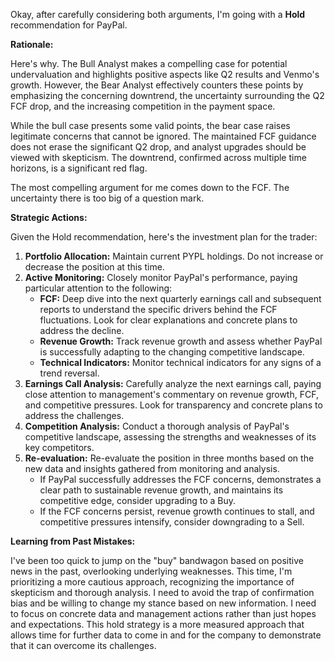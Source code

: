 Okay, after carefully considering both arguments, I'm going with a **Hold** recommendation for PayPal.

**Rationale:**

Here's why. The Bull Analyst makes a compelling case for potential undervaluation and highlights positive aspects like Q2 results and Venmo's growth. However, the Bear Analyst effectively counters these points by emphasizing the concerning downtrend, the uncertainty surrounding the Q2 FCF drop, and the increasing competition in the payment space.

While the bull case presents some valid points, the bear case raises legitimate concerns that cannot be ignored. The maintained FCF guidance does not erase the significant Q2 drop, and analyst upgrades should be viewed with skepticism. The downtrend, confirmed across multiple time horizons, is a significant red flag.

The most compelling argument for me comes down to the FCF. The uncertainty there is too big of a question mark.

**Strategic Actions:**

Given the Hold recommendation, here's the investment plan for the trader:

1.  **Portfolio Allocation:** Maintain current PYPL holdings. Do not increase or decrease the position at this time.
2.  **Active Monitoring:** Closely monitor PayPal's performance, paying particular attention to the following:
    *   **FCF:** Deep dive into the next quarterly earnings call and subsequent reports to understand the specific drivers behind the FCF fluctuations. Look for clear explanations and concrete plans to address the decline.
    *   **Revenue Growth:** Track revenue growth and assess whether PayPal is successfully adapting to the changing competitive landscape.
    *   **Technical Indicators:** Monitor technical indicators for any signs of a trend reversal.
3.  **Earnings Call Analysis:** Carefully analyze the next earnings call, paying close attention to management's commentary on revenue growth, FCF, and competitive pressures. Look for transparency and concrete plans to address the challenges.
4.  **Competition Analysis:** Conduct a thorough analysis of PayPal's competitive landscape, assessing the strengths and weaknesses of its key competitors.
5.  **Re-evaluation:** Re-evaluate the position in three months based on the new data and insights gathered from monitoring and analysis.
    *   If PayPal successfully addresses the FCF concerns, demonstrates a clear path to sustainable revenue growth, and maintains its competitive edge, consider upgrading to a Buy.
    *   If the FCF concerns persist, revenue growth continues to stall, and competitive pressures intensify, consider downgrading to a Sell.

**Learning from Past Mistakes:**

I've been too quick to jump on the "buy" bandwagon based on positive news in the past, overlooking underlying weaknesses. This time, I'm prioritizing a more cautious approach, recognizing the importance of skepticism and thorough analysis. I need to avoid the trap of confirmation bias and be willing to change my stance based on new information. I need to focus on concrete data and management actions rather than just hopes and expectations. This hold strategy is a more measured approach that allows time for further data to come in and for the company to demonstrate that it can overcome its challenges.